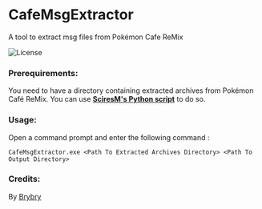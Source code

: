 # CafeMsgExtractor
A tool to extract msg files from Pokémon Cafe ReMix

![License](https://img.shields.io/badge/License-GPLv3-blue.svg)

### Prerequirements:

You need to have a directory containing extracted archives from Pokémon Café ReMix. You can use **[SciresM's Python script](https://gist.github.com/SciresM/402dab55eec8fc1a6d9d5260ce2f9dac)** to do so.

### Usage:

Open a command prompt and enter the following command :

```
CafeMsgExtractor.exe <Path To Extracted Archives Directory> <Path To Output Directory>
```

### Credits:

By [Brybry](https://github.com/Brybry16)
